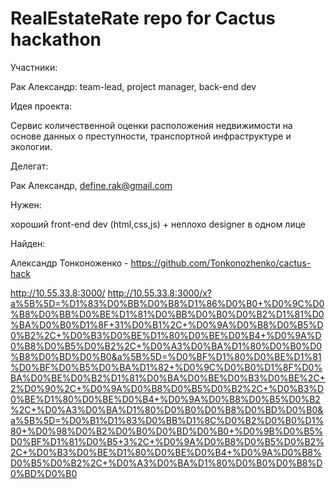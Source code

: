 # RealEstateRate repo for Cactus hackathon

Участники:

Рак Александр: team-lead, project manager, back-end dev 

Идея проекта:

Сервис количественной оценки расположения недвижимости на основе данных о преступности, транспортной инфраструктуре и экологии.

Делегат:

Рак Александр, define.rak@gmail.com

Нужен:

хороший front-end dev (html,css,js) + неплохо designer в одном лице

Найден:

Александр Тонконоженко - https://github.com/Tonkonozhenko/cactus-hack

http://10.55.33.8:3000/
http://10.55.33.8:3000/x?a%5B%5D=%D1%83%D0%BB%D0%B8%D1%86%D0%B0+%D0%9C%D0%B8%D0%BB%D0%BE%D1%81%D0%BB%D0%B0%D0%B2%D1%81%D0%BA%D0%B0%D1%8F+31%D0%B1%2C+%D0%9A%D0%B8%D0%B5%D0%B2%2C+%D0%B3%D0%BE%D1%80%D0%BE%D0%B4+%D0%9A%D0%B8%D0%B5%D0%B2%2C+%D0%A3%D0%BA%D1%80%D0%B0%D0%B8%D0%BD%D0%B0&a%5B%5D=%D0%BF%D1%80%D0%BE%D1%81%D0%BF%D0%B5%D0%BA%D1%82+%D0%9C%D0%B0%D1%8F%D0%BA%D0%BE%D0%B2%D1%81%D0%BA%D0%BE%D0%B3%D0%BE%2C+2%D0%90%2C+%D0%9A%D0%B8%D0%B5%D0%B2%2C+%D0%B3%D0%BE%D1%80%D0%BE%D0%B4+%D0%9A%D0%B8%D0%B5%D0%B2%2C+%D0%A3%D0%BA%D1%80%D0%B0%D0%B8%D0%BD%D0%B0&a%5B%5D=%D0%B1%D1%83%D0%BB%D1%8C%D0%B2%D0%B0%D1%80+%D0%98%D0%B2%D0%B0%D0%BD%D0%B0+%D0%9B%D0%B5%D0%BF%D1%81%D0%B5+3%2C+%D0%9A%D0%B8%D0%B5%D0%B2%2C+%D0%B3%D0%BE%D1%80%D0%BE%D0%B4+%D0%9A%D0%B8%D0%B5%D0%B2%2C+%D0%A3%D0%BA%D1%80%D0%B0%D0%B8%D0%BD%D0%B0
